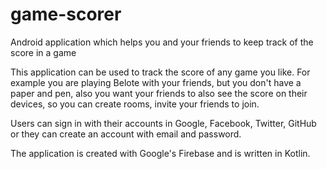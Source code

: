 # game-scorer
Android application which helps you and your friends to keep track of the score in a game

This application can be used to track the score of any game you like. For example you are playing Belote with your friends, but you don't have a paper and pen, also you want your friends to also see the score on their devices, so you can create rooms, invite your friends to join.

Users can sign in with their accounts in Google, Facebook, Twitter, GitHub or they can create an account with email and password.

The application is created with Google's Firebase and is written in Kotlin.
